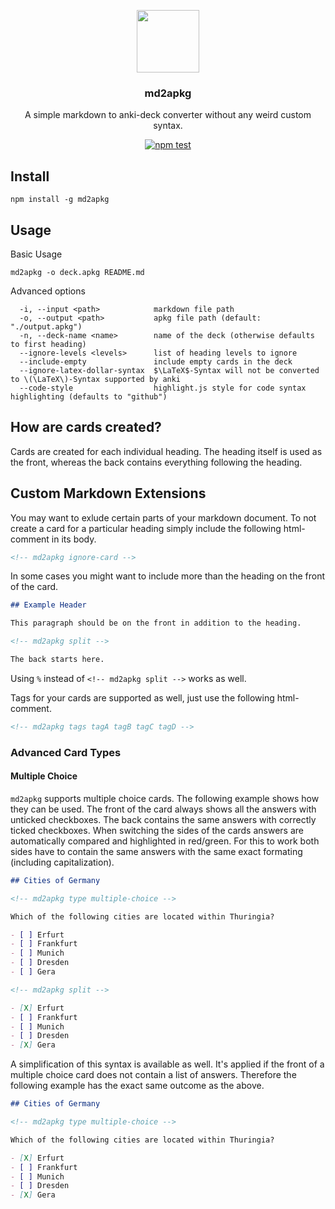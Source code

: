 
<p align="center">
  <img width="100px" src="https://user-images.githubusercontent.com/21085384/126459451-0bbdb359-9ef3-48e9-ab3b-5294bfac7fd3.png">
</p>

<h3 align="center">md2apkg</h3>

<p align="center">A simple markdown to anki-deck converter without any weird custom syntax.</p>

<p align="center">
  <a href="https://github.com/Steve2955/md2apkg/actions/workflows/npm-test.yml"><img alt="npm test" src="https://github.com/Steve2955/md2apkg/actions/workflows/npm-test.yml/badge.svg"></a>
</p>

## Install

```text
npm install -g md2apkg
```

## Usage

Basic Usage

```text
md2apkg -o deck.apkg README.md
```

Advanced options

```text
  -i, --input <path>            markdown file path
  -o, --output <path>           apkg file path (default: "./output.apkg")
  -n, --deck-name <name>        name of the deck (otherwise defaults to first heading)
  --ignore-levels <levels>      list of heading levels to ignore
  --include-empty               include empty cards in the deck
  --ignore-latex-dollar-syntax  $\LaTeX$-Syntax will not be converted to \(\LaTeX\)-Syntax supported by anki
  --code-style                  highlight.js style for code syntax highlighting (defaults to "github")
```

## How are cards created?

Cards are created for each individual heading. The heading itself is used as the front, whereas the back contains everything following the heading.

## Custom Markdown Extensions

You may want to exlude certain parts of your markdown document. To not create a card for a particular heading simply include the following html-comment in its body.

```html
<!-- md2apkg ignore-card -->
```

In some cases you might want to include more than the heading on the front of the card.

```md
## Example Header

This paragraph should be on the front in addition to the heading.

<!-- md2apkg split -->

The back starts here.
```

Using `%` instead of `<!-- md2apkg split -->` works as well.

Tags for your cards are supported as well, just use the following html-comment.

```html
<!-- md2apkg tags tagA tagB tagC tagD -->
```

### Advanced Card Types

#### Multiple Choice

`md2apkg` supports multiple choice cards. The following example shows how they can be used. 
The front of the card always shows all the answers with unticked checkboxes. 
The back contains the same answers with correctly ticked checkboxes. 
When switching the sides of the cards answers are automatically compared and highlighted in red/green. 
For this to work both sides have to contain the same answers with the same exact formating (including capitalization).

```md
## Cities of Germany

<!-- md2apkg type multiple-choice -->

Which of the following cities are located within Thuringia?

- [ ] Erfurt
- [ ] Frankfurt
- [ ] Munich
- [ ] Dresden
- [ ] Gera

<!-- md2apkg split -->

- [X] Erfurt
- [ ] Frankfurt
- [ ] Munich
- [ ] Dresden
- [X] Gera
```

A simplification of this syntax is available as well. It's applied if the front of a multiple choice card does not contain a list of answers. Therefore the following example has the exact same outcome as the above.

```md
## Cities of Germany

<!-- md2apkg type multiple-choice -->

Which of the following cities are located within Thuringia?

- [X] Erfurt
- [ ] Frankfurt
- [ ] Munich
- [ ] Dresden
- [X] Gera
```